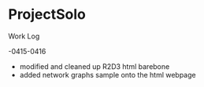 # ProjectSolo

Work Log

-0415-0416
  - modified and cleaned up R2D3 html barebone
  - added network graphs sample onto the html webpage
